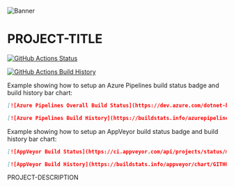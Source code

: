 ![Banner](Images/Banner.png)

# PROJECT-TITLE

<!--#if GitHubActions-->
[![GitHub Actions Status](https://github.com/GITHUB-USERNAME/GITHUB-PROJECT/workflows/Build/badge.svg?branch=master)](https://github.com/GITHUB-USERNAME/GITHUB-PROJECT/actions)

[![GitHub Actions Build History](https://buildstats.info/github/chart/GITHUB-USERNAME/GITHUB-PROJECT?branch=master&includeBuildsFromPullRequest=false)](https://github.com/GITHUB-USERNAME/GITHUB-PROJECT/actions)

<!--#endif-->
<!--#if AzurePipelines-->
Example showing how to setup an Azure Pipelines build status badge and build history bar chart:
```md
[![Azure Pipelines Overall Build Status](https://dev.azure.com/dotnet-boxed/Templates/_apis/build/status/Dotnet-Boxed.Templates?branchName=master)](https://dev.azure.com/dotnet-boxed/Templates/_build/latest?definitionId=2&branchName=master)

[![Azure Pipelines Build History](https://buildstats.info/azurepipelines/chart/dotnet-boxed/Templates/2?branch=master&includeBuildsFromPullRequest=false)](https://dev.azure.com/dotnet-boxed/Templates/_build/latest?definitionId=2&branchName=master)
```

<!--#endif-->
<!--#if AppVeyor-->
Example showing how to setup an AppVeyor build status badge and build history bar chart:
```md
[![AppVeyor Build Status](https://ci.appveyor.com/api/projects/status/munmh9if4vfeqy62/branch/master?svg=true)](https://ci.appveyor.com/project/GITHUB-USERNAME/GITHUB-PROJECT/branch/master)

[![AppVeyor Build History](https://buildstats.info/appveyor/chart/GITHUB-USERNAME/GITHUB-PROJECT?branch=master&includeBuildsFromPullRequest=false)](https://ci.appveyor.com/project/GITHUB-USERNAME/GITHUB-PROJECT)
```

<!--#endif-->

PROJECT-DESCRIPTION
